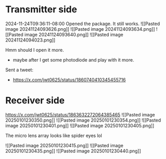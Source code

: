 
# Transmitter side

2024-11-24T09:36:11-08:00
Opened the package. It still works.
![[Pasted image 20241124093626.png]]
![[Pasted image 20241124093634.png]]
![[Pasted image 20241124093640.png]]
![[Pasted image 20241124094023.png]]

Hmm should I open it more.
- maybe after I get some photodiode and play with it more.

Sent a tweet:
- https://x.com/jwt0625/status/1860740410345455716


# Receiver side

https://x.com/jwt0625/status/1863632272064385465
![[Pasted image 20250101230350.png]]
![[Pasted image 20250101230354.png]]
![[Pasted image 20250101230401.png]]
![[Pasted image 20250101230405.png]]

The micro lens array looks like spider eyes lol

![[Pasted image 20250101230415.png]]
![[Pasted image 20250101230435.png]]
![[Pasted image 20250101230440.png]]

